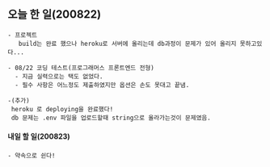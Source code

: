## 오늘 한 일(200822)

    - 프로젝트
       build는 완료 했으나 heroku로 서버에 올리는데 db과정이 문제가 있어 올리지 못하고있다...

    - 08/22 코딩 테스트(프로그래머스 프론트엔드 전형)
      - 지금 실력으로는 택도 없었다.
      - 필수 사항은 어느정도 제출하였지만 옵션은 손도 못대고 끝냄.

    -(추가)
     heroku 로 deploying을 완료했다!
     db 문제는 .env 파일을 업로드할때 string으로 올라가는것이 문제였음.

#### 내일 할 일(200823)

    - 약속으로 쉰다!
